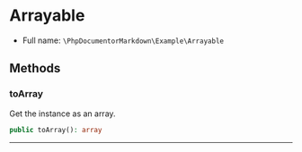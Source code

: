 # Arrayable

* Full name: `\PhpDocumentorMarkdown\Example\Arrayable`

## Methods

### toArray

Get the instance as an array.

```php
public toArray(): array
```

***
